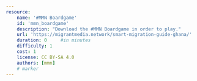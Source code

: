 ```yaml
---
resource:
    name: '#MMN Boardgame'
    id: 'mmn_boardgame'     
    description: "Download the #MMN Boardgame in order to play."
    url: 'https://migrantmedia.network/smart-migration-guide-ghana/'
    duration: 0     #in minutes
    difficulty: 1
    cost: 1
    license: CC BY-SA 4.0
    authors: [mmn]
    # marker
---
```

